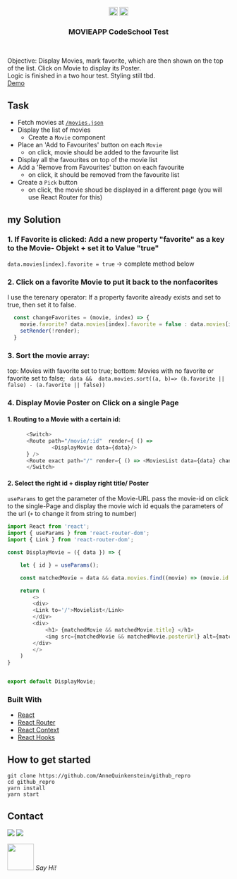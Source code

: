 <!-- https://www.markdownguide.org/basic-syntax/#reference-style-links-->
<!-- search and replace  github_repro & netlify  -->

  

<p align="center">
  <a href="mailto:a.quinkenstein@gmail.com"><img src="https://image.flaticon.com/icons/svg/725/725643.svg" height="20" width="20" /></a>
  <a href="https://linkedin.com/in/AnneQuinkenstein"><img src="https://cdn.jsdelivr.net/npm/simple-icons@3.0.1/icons/linkedin.svg" height="20"     width="20" /></a>
</p>

<!-- PROJECT LOGO -->

  <h3 align="center">MOVIEAPP CodeSchool Test</h3>

<br />
<p align="left">
   Objective: 
    Display Movies, mark favorite, which are then shown on the top of the list. 
    Click on Movie to display its Poster. 
    <br />
    Logic is finished in a two hour test. Styling still tbd. 
    <br />
      <a href="https://aquin-movies.netlify.app/">Demo</a>
</p>

## Task
- Fetch movies at [`/movies.json`](https://raw.githubusercontent.com/wildcodeschoolparis/datas/master/movies.json)
- Display the list of movies 
  - Create a `Movie` component
- Place an 'Add to Favourites' button on each `Movie`
  - on click, movie should be added to the favourite list
- Display all the favourites on top of the movie list
- Add a 'Remove from Favourites' button on each favourite
  - on click, it should be removed from the favourite list
- Create a `Pick` button 
  - on click, the movie shoud be displayed in a different page (you will use React Router for this)

## my Solution 

### 1. If Favorite is clicked: Add a new property "favorite" as a key to the Movie- Objekt + set it to Value "true"

`data.movies[index].favorite = true`
-> complete method below

### 2. Click on a favorite Movie to put it back to the nonfacorites   
I use the terenary operator: If a property favorite already exists and set to true, then set it to false. 

```javascript
  const changeFavorites = (movie, index) => {
    movie.favorite? data.movies[index].favorite = false : data.movies[index].favorite = true;   
    setRender(!render); 
  }
```

### 3. Sort the movie array: 
top: Movies with favorite set to true; 
bottom: Movies with no favorite or favorite set to false; 
` data &&  data.movies.sort((a, b)=> (b.favorite || false) - (a.favorite || false))`

### 4. Display Movie Poster on Click on a single Page 
#### 1. Routing to a Movie with a certain id: 

```javascript
      <Switch>
      <Route path="/movie/:id"  render={ () => 
              <DisplayMovie data={data}/>  
      } /> 
      <Route exact path="/" render={ () => <MoviesList data={data} changeFavorites ={changeFavorites} render={render}/> }/>
      </Switch>
```
#### 2. Select the right id + display right title/ Poster 
`useParams` to get the parameter of the Movie-URL
pass the movie-id on click to the single-Page and display the movie wich id equals the parameters of the url
(`+` to change it from string to number)

```javascript
import React from 'react';
import { useParams } from 'react-router-dom';
import { Link } from 'react-router-dom';

const DisplayMovie = ({ data }) => {

    let { id } = useParams();

    const matchedMovie = data && data.movies.find((movie) => (movie.id === +id))

    return (
        <>
        <div>
        <Link to='/'>Movielist</Link>
        </div>
        <div>
            <h1> {matchedMovie && matchedMovie.title} </h1>
            <img src={matchedMovie && matchedMovie.posterUrl} alt={matchedMovie && matchedMovie.title} />
        </div>
        </>
    )
}


export default DisplayMovie;
```




### Built With

- [React](https://reactjs.org/)
- [React Router](https://reacttraining.com/blog/react-router-v6-pre/)
- [React Context](https://reactjs.org/docs/context.html)
- [React Hooks](https://reactjs.org/)

## How to get started
    git clone https://github.com/AnneQuinkenstein/github_repro
    cd github_repro
    yarn install
    yarn start


## Contact

<p> <a target="_blank" href="https://www.linkedin.com/in/anne-quinkenstein"><img src="https://img.shields.io/badge/-LinkedIn-0077B5?style=for-the-badge&logo=Linkedin&logoColor=white"></img></a>
<a target="_blank" href="mailto:a.quinkenstein@gmail.com"><img src="https://img.shields.io/badge/-Gmail-D14836?style=for-the-badge&logo=Gmail&logoColor=white"></img></a>
</p>

<img src="https://media.giphy.com/media/LnQjpWaON8nhr21vNW/giphy.gif" width="60"> <em>Say Hi!</em>